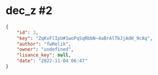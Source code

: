 
# dec_z #2
                
```JSON
{
    "id": 2,
    "key": "ZqKvFlIpU#1woPqSqRbbN~4aBrAlTbJjAdH_9cAq",
    "author": "fwRelik",
    "owner": "undefined",
    "lisance_key": null,
    "date": "2022-11-04 06:47"
}
```
    